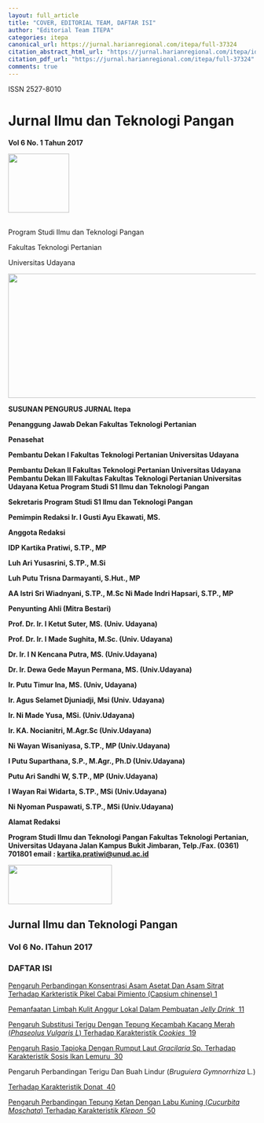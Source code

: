 ```yaml
---
layout: full_article
title: "COVER, EDITORIAL TEAM, DAFTAR ISI"
author: "Editorial Team ITEPA"
categories: itepa
canonical_url: https://jurnal.harianregional.com/itepa/full-37324 
citation_abstract_html_url: "https://jurnal.harianregional.com/itepa/id-37324"
citation_pdf_url: "https://jurnal.harianregional.com/itepa/full-37324"  
comments: true
---
```


<p><span class="font0">ISSN 2527-8010</span></p><a name="caption1"></a>
<h1><a name="bookmark0"></a><span class="font2"><a name="bookmark1"></a>Jurnal Ilmu dan Teknologi Pangan</span></h1>
<p><span class="font4" style="font-weight:bold;">Vol 6 No. 1 Tahun 2017</span></p>
<div><img src="https://jurnal.harianregional.com/media/37324-1.jpg" alt="" style="width:93pt;height:90pt;">
</div><br clear="all">
<p><span class="font8">Program Studi Ilmu dan Teknologi Pangan</span></p>
<p><span class="font8">Fakultas Teknologi Pertanian</span></p>
<p><span class="font8">Universitas Udayana</span></p><img src="https://jurnal.harianregional.com/media/37324-2.jpg" alt="" style="width:434pt;height:190pt;">
<p><span class="font10" style="font-weight:bold;">SUSUNAN PENGURUS JURNAL Itepa</span></p>
<p><span class="font10" style="font-weight:bold;">Penanggung Jawab Dekan Fakultas Teknologi Pertanian</span></p>
<p><span class="font10" style="font-weight:bold;">Penasehat</span></p>
<p><span class="font10" style="font-weight:bold;">Pembantu Dekan I Fakultas Teknologi Pertanian Universitas Udayana</span></p>
<p><span class="font10" style="font-weight:bold;">Pembantu Dekan II Fakultas Teknologi Pertanian Universitas Udayana Pembantu Dekan III Fakultas Fakultas Teknologi Pertanian Universitas Udayana Ketua Program Studi S1 Ilmu dan Teknologi Pangan</span></p>
<p><span class="font10" style="font-weight:bold;">Sekretaris Program Studi S1 Ilmu dan Teknologi Pangan</span></p>
<p><span class="font10" style="font-weight:bold;">Pemimpin Redaksi Ir. I Gusti Ayu Ekawati, MS.</span></p>
<p><span class="font10" style="font-weight:bold;">Anggota Redaksi</span></p>
<p><span class="font10" style="font-weight:bold;">IDP Kartika Pratiwi, S.TP., MP</span></p>
<p><span class="font10" style="font-weight:bold;">Luh Ari Yusasrini, S.TP., M.Si</span></p>
<p><span class="font10" style="font-weight:bold;">Luh Putu Trisna Darmayanti, S.Hut., MP</span></p>
<p><span class="font10" style="font-weight:bold;">AA Istri Sri Wiadnyani, S.TP., M.Sc Ni Made Indri Hapsari, S.TP., MP</span></p>
<p><span class="font10" style="font-weight:bold;">Penyunting Ahli (Mitra Bestari)</span></p>
<p><span class="font10" style="font-weight:bold;">Prof. Dr. Ir. I Ketut Suter, MS. (Univ. Udayana)</span></p>
<p><span class="font10" style="font-weight:bold;">Prof. Dr. Ir. I Made Sughita, M.Sc. (Univ. Udayana)</span></p>
<p><span class="font10" style="font-weight:bold;">Dr. Ir. I N Kencana Putra, MS. (Univ.Udayana)</span></p>
<p><span class="font10" style="font-weight:bold;">Dr. Ir. Dewa Gede Mayun Permana, MS. (Univ.Udayana)</span></p>
<p><span class="font10" style="font-weight:bold;">Ir. Putu Timur Ina, MS. (Univ, Udayana)</span></p>
<p><span class="font10" style="font-weight:bold;">Ir. Agus Selamet Djuniadji, Msi (Univ. Udayana)</span></p>
<p><span class="font10" style="font-weight:bold;">Ir. Ni Made Yusa, MSi. (Univ.Udayana)</span></p>
<p><span class="font10" style="font-weight:bold;">Ir. KA. Nocianitri, M.Agr.Sc (Univ.Udayana)</span></p>
<p><span class="font10" style="font-weight:bold;">Ni Wayan Wisaniyasa, S.TP., MP (Univ.Udayana)</span></p>
<p><span class="font10" style="font-weight:bold;">I Putu Suparthana, S.P., M.Agr., Ph.D (Univ.Udayana)</span></p>
<p><span class="font10" style="font-weight:bold;">Putu Ari Sandhi W, S.TP., MP (Univ.Udayana)</span></p>
<p><span class="font10" style="font-weight:bold;">I Wayan Rai Widarta, S.TP., MSi (Univ.Udayana)</span></p>
<p><span class="font10" style="font-weight:bold;">Ni Nyoman Puspawati, S.TP., MSi (Univ.Udayana)</span></p>
<p><span class="font10" style="font-weight:bold;">Alamat Redaksi</span></p>
<p><span class="font10" style="font-weight:bold;">Program Studi Ilmu dan Teknologi Pangan Fakultas Teknologi Pertanian, Universitas Udayana Jalan Kampus Bukit Jimbaran, Telp./Fax. (0361) 701801 email : </span><a href="mailto:kartika.pratiwi@unud.ac.id"><span class="font10" style="font-weight:bold;">kartika.pratiwi@unud.ac.id</span></a></p><img src="https://jurnal.harianregional.com/media/37324-3.jpg" alt="" style="width:158pt;height:60pt;">
<h2><a name="bookmark2"></a><span class="font9"><a name="bookmark3"></a>Jurnal Ilmu dan Teknologi Pangan</span></h2>
<h3><a name="bookmark4"></a><span class="font3" style="font-weight:bold;"><a name="bookmark5"></a>Vol 6 No. ITahun 2017</span></h3>
<h3><a name="bookmark6"></a><span class="font7" style="font-weight:bold;"><a name="bookmark7"></a>DAFTAR ISI</span></h3>
<p><a href="#bookmark8"><span class="font6">Pengaruh Perbandingan Konsentrasi Asam Asetat Dan Asam Sitrat Terhadap Karkteristik Pikel Cabai Pimiento (Capsium chinense) 1</span></a></p>
<p><a href="#bookmark9"><span class="font6">Pemanfaatan Limbah Kulit Anggur Lokal Dalam Pembuatan </span><span class="font5" style="font-style:italic;">Jelly Drink</span><span class="font6"> &nbsp;11</span></a></p>
<p><a href="#bookmark10"><span class="font6">Pengaruh Substitusi Terigu Dengan Tepung Kecambah Kacang Merah (</span><span class="font6" style="font-style:italic;">Phaseolus Vulgaris L</span><span class="font6">) Terhadap Karakteristik </span><span class="font6" style="font-style:italic;">Cookies</span><span class="font6"> &nbsp;19</span></a></p>
<p><a href="#bookmark11"><span class="font6">Pengaruh Rasio Tapioka Dengan Rumput Laut </span><span class="font6" style="font-style:italic;">Gracilaria</span><span class="font6"> Sp</span><span class="font6" style="font-style:italic;">.</span><span class="font6"> Terhadap Karakteristik Sosis Ikan Lemuru &nbsp;30</span></a></p>
<p><span class="font6">Pengaruh Perbandingan Terigu Dan Buah Lindur (</span><span class="font6" style="font-style:italic;">Bruguiera Gymnorrhiza</span><span class="font6"> L</span><span class="font6" style="font-style:italic;">.</span><span class="font6">)</span></p>
<p><a href="#bookmark12"><span class="font6">Terhadap Karakteristik Donat &nbsp;40</span></a></p>
<p><a href="#bookmark13"><span class="font6">Pengaruh Perbandingan Tepung Ketan Dengan Labu Kuning (</span><span class="font6" style="font-style:italic;">Cucurbita Moschata</span><span class="font6">) Terhadap Karakteristik </span><span class="font6" style="font-style:italic;">Klepon</span><span class="font6"> &nbsp;50</span></a></p>